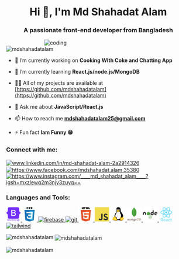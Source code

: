 
<h1 align="center">Hi 👋, I'm Md Shahadat Alam</h1>
<h3 align="center">A passionate front-end developer from Bangladesh</h3>
<img align="right" alt="coding" width="400" src="https://user-images.githubusercontent.com/55389276/140866485-8fb1c876-9a8f-4d6a-98dc-08c4981eaf70.gif">

<p align="left"> <img src="https://komarev.com/ghpvc/?username=mdshahadatalam&label=Profile%20views&color=0e75b6&style=flat" alt="mdshahadatalam" /> </p>

- 🔭 I’m currently working on **Cooking WIth Coke and Chatting App**

- 🌱 I’m currently learning **React.js/node.js/MongoDB**

- 👨‍💻 All of my projects are available at [https://github.com/mdshahadatalam](https://github.com/mdshahadatalam)

- 💬 Ask me about **JavaScript/React.js**

- 📫 How to reach me **mdshahadatalam25@gmail.com**

- ⚡ Fun fact **Iam Funny 😁**

<h3 align="left">Connect with me:</h3>
<p align="left">
<a href="https://linkedin.com/in/www.linkedin.com/in/md-shahadat-alam-2a2914326" target="blank"><img align="center" src="https://raw.githubusercontent.com/rahuldkjain/github-profile-readme-generator/master/src/images/icons/Social/linked-in-alt.svg" alt="www.linkedin.com/in/md-shahadat-alam-2a2914326" height="30" width="40" /></a>
<a href="https://fb.com/https://www.facebook.com/mdshahadat.alam.35380" target="blank"><img align="center" src="https://raw.githubusercontent.com/rahuldkjain/github-profile-readme-generator/master/src/images/icons/Social/facebook.svg" alt="https://www.facebook.com/mdshahadat.alam.35380" height="30" width="40" /></a>
<a href="https://instagram.com/https://www.instagram.com/____md_shahadat_alam____?igsh=mxzlewq2m3njy3zuyq==" target="blank"><img align="center" src="https://raw.githubusercontent.com/rahuldkjain/github-profile-readme-generator/master/src/images/icons/Social/instagram.svg" alt="https://www.instagram.com/____md_shahadat_alam____?igsh=mxzlewq2m3njy3zuyq==" height="30" width="40" /></a>
</p>

<h3 align="left">Languages and Tools:</h3>
<p align="left"> <a href="https://getbootstrap.com" target="_blank" rel="noreferrer"> <img src="https://raw.githubusercontent.com/devicons/devicon/master/icons/bootstrap/bootstrap-plain-wordmark.svg" alt="bootstrap" width="40" height="40"/> </a> <a href="https://www.w3schools.com/css/" target="_blank" rel="noreferrer"> <img src="https://raw.githubusercontent.com/devicons/devicon/master/icons/css3/css3-original-wordmark.svg" alt="css3" width="40" height="40"/> </a> <a href="https://firebase.google.com/" target="_blank" rel="noreferrer"> <img src="https://www.vectorlogo.zone/logos/firebase/firebase-icon.svg" alt="firebase" width="40" height="40"/> </a> <a href="https://git-scm.com/" target="_blank" rel="noreferrer"> <img src="https://www.vectorlogo.zone/logos/git-scm/git-scm-icon.svg" alt="git" width="40" height="40"/> </a> <a href="https://www.w3.org/html/" target="_blank" rel="noreferrer"> <img src="https://raw.githubusercontent.com/devicons/devicon/master/icons/html5/html5-original-wordmark.svg" alt="html5" width="40" height="40"/> </a> <a href="https://developer.mozilla.org/en-US/docs/Web/JavaScript" target="_blank" rel="noreferrer"> <img src="https://raw.githubusercontent.com/devicons/devicon/master/icons/javascript/javascript-original.svg" alt="javascript" width="40" height="40"/> </a> <a href="https://www.linux.org/" target="_blank" rel="noreferrer"> <img src="https://raw.githubusercontent.com/devicons/devicon/master/icons/linux/linux-original.svg" alt="linux" width="40" height="40"/> </a> <a href="https://www.mongodb.com/" target="_blank" rel="noreferrer"> <img src="https://raw.githubusercontent.com/devicons/devicon/master/icons/mongodb/mongodb-original-wordmark.svg" alt="mongodb" width="40" height="40"/> </a> <a href="https://nodejs.org" target="_blank" rel="noreferrer"> <img src="https://raw.githubusercontent.com/devicons/devicon/master/icons/nodejs/nodejs-original-wordmark.svg" alt="nodejs" width="40" height="40"/> </a> <a href="https://reactjs.org/" target="_blank" rel="noreferrer"> <img src="https://raw.githubusercontent.com/devicons/devicon/master/icons/react/react-original-wordmark.svg" alt="react" width="40" height="40"/> </a> <a href="https://tailwindcss.com/" target="_blank" rel="noreferrer"> <img src="https://www.vectorlogo.zone/logos/tailwindcss/tailwindcss-icon.svg" alt="tailwind" width="40" height="40"/> </a> </p>

<p><img align="left" src="https://github-readme-stats.vercel.app/api/top-langs?username=mdshahadatalam&show_icons=true&locale=en&layout=compact" alt="mdshahadatalam" /></p>

<p>&nbsp;<img align="center" src="https://github-readme-stats.vercel.app/api?username=mdshahadatalam&show_icons=true&locale=en" alt="mdshahadatalam" /></p>

<p><img align="center" src="https://github-readme-streak-stats.herokuapp.com/?user=mdshahadatalam&" alt="mdshahadatalam" /></p>


